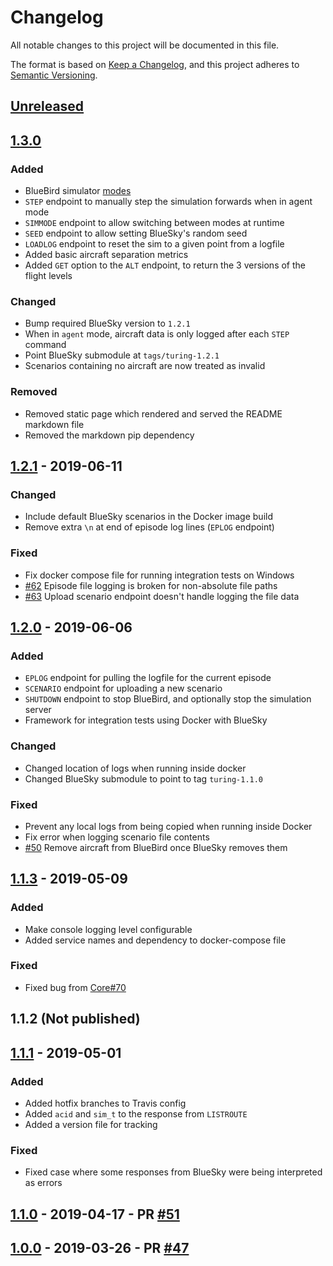 
# Changelog

All notable changes to this project will be documented in this file.

The format is based on [Keep a Changelog](https://keepachangelog.com/en/1.0.0/),
and this project adheres to [Semantic Versioning](https://semver.org/spec/v2.0.0.html).

## [Unreleased]

## [1.3.0]

### Added

- BlueBird simulator [modes](docs/SimulatorModes.md)
- `STEP` endpoint to manually step the simulation forwards when in agent mode
- `SIMMODE` endpoint to allow switching between modes at runtime
- `SEED` endpoint to allow setting BlueSky's random seed
- `LOADLOG` endpoint to reset the sim to a given point from a logfile
- Added basic aircraft separation metrics
- Added `GET` option to the `ALT` endpoint, to return the 3 versions of the flight levels

### Changed

- Bump required BlueSky version to `1.2.1`
- When in `agent` mode, aircraft data is only logged after each `STEP` command
- Point BlueSky submodule at `tags/turing-1.2.1`
- Scenarios containing no aircraft are now treated as invalid

### Removed

- Removed static page which rendered and served the README markdown file
- Removed the markdown pip dependency
 

## [1.2.1] - 2019-06-11

### Changed

- Include default BlueSky scenarios in the Docker image build
- Remove extra `\n` at end of episode log lines (`EPLOG` endpoint)

### Fixed

- Fix docker compose file for running integration tests on Windows
- [#62](https://github.com/alan-turing-institute/bluebird/issues/62) Episode file logging is broken for non-absolute file paths
- [#63](https://github.com/alan-turing-institute/bluebird/issues/63) Upload scenario endpoint doesn't handle logging the file data

## [1.2.0] - 2019-06-06

### Added

- `EPLOG` endpoint for pulling the logfile for the current episode
- `SCENARIO` endpoint for uploading a new scenario
- `SHUTDOWN` endpoint to stop BlueBird, and optionally stop the simulation server
- Framework for integration tests using Docker with BlueSky

### Changed

- Changed location of logs when running inside docker
- Changed BlueSky submodule to point to tag `turing-1.1.0`

### Fixed

- Prevent any local logs from being copied when running inside Docker
- Fix error when logging scenario file contents
- [#50](https://github.com/alan-turing-institute/bluebird/issues/50) Remove aircraft from BlueBird once BlueSky removes them

## [1.1.3] - 2019-05-09

### Added

- Make console logging level configurable
- Added service names and dependency to docker-compose file

### Fixed

- Fixed bug from [Core#70](https://github.com/alan-turing-institute/nats/issues/70)

## 1.1.2 (Not published)

## [1.1.1] - 2019-05-01

### Added

- Added hotfix branches to Travis config
- Added `acid` and `sim_t` to the response from `LISTROUTE`
- Added a version file for tracking

### Fixed

- Fixed case where some responses from BlueSky were being interpreted as errors

## [1.1.0] - 2019-04-17 - PR [#51](https://github.com/alan-turing-institute/bluebird/pull/51)
## [1.0.0] - 2019-03-26 - PR [#47](https://github.com/alan-turing-institute/bluebird/pull/47)

[Unreleased]: https://github.com/alan-turing-institute/bluebird/compare/1.3.0...develop
[1.3.0]: https://github.com/alan-turing-institute/bluebird/compare/1.2.1...1.3.0
[1.2.1]: https://github.com/alan-turing-institute/bluebird/compare/1.2.0...1.2.1
[1.2.0]: https://github.com/alan-turing-institute/bluebird/compare/1.1.3...1.2.0
[1.1.3]: https://github.com/alan-turing-institute/bluebird/compare/1.1.1...1.1.3
[1.1.1]: https://github.com/alan-turing-institute/bluebird/compare/1.1.0...1.1.1
[1.1.0]: https://github.com/alan-turing-institute/bluebird/compare/1.0.0...1.1.0
[1.0.0]: https://github.com/alan-turing-institute/bluebird/releases/tag/1.0.0
